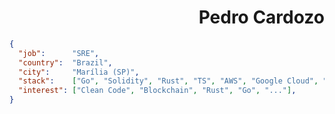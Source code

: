 
<h1 align="right">Pedro Cardozo</h1>


```json
{
  "job":      "SRE",
  "country":  "Brazil",
  "city":     "Marília (SP)",
  "stack":    ["Go", "Solidity", "Rust", "TS", "AWS", "Google Cloud", "React", "SRE", "..."],
  "interest": ["Clean Code", "Blockchain", "Rust", "Go", "..."], 
}
```
